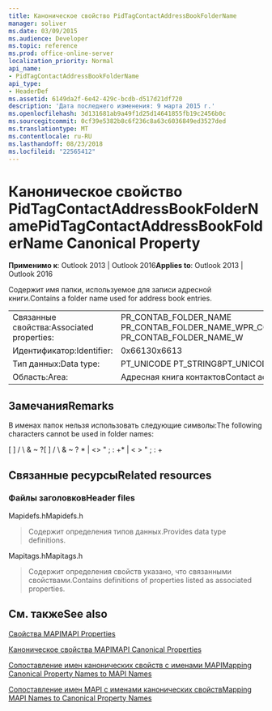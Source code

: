 ```yaml
---
title: Каноническое свойство PidTagContactAddressBookFolderName
manager: soliver
ms.date: 03/09/2015
ms.audience: Developer
ms.topic: reference
ms.prod: office-online-server
localization_priority: Normal
api_name:
- PidTagContactAddressBookFolderName
api_type:
- HeaderDef
ms.assetid: 6149da2f-6e42-429c-bcdb-d517d21df720
description: 'Дата последнего изменения: 9 марта 2015 г.'
ms.openlocfilehash: 3d131681ab9a49f1d25d14641855fb19c2456b0c
ms.sourcegitcommit: 0cf39e5382b8c6f236c8a63c6036849ed3527ded
ms.translationtype: MT
ms.contentlocale: ru-RU
ms.lasthandoff: 08/23/2018
ms.locfileid: "22565412"
---
```

# <a name="pidtagcontactaddressbookfoldername-canonical-property"></a><span data-ttu-id="7fe8e-103">Каноническое свойство PidTagContactAddressBookFolderName</span><span class="sxs-lookup"><span data-stu-id="7fe8e-103">PidTagContactAddressBookFolderName Canonical Property</span></span>

  
  
<span data-ttu-id="7fe8e-104">**Применимо к**: Outlook 2013 | Outlook 2016</span><span class="sxs-lookup"><span data-stu-id="7fe8e-104">**Applies to**: Outlook 2013 | Outlook 2016</span></span> 
  
<span data-ttu-id="7fe8e-105">Содержит имя папки, используемое для записи адресной книги.</span><span class="sxs-lookup"><span data-stu-id="7fe8e-105">Contains a folder name used for address book entries.</span></span>
  
|||
|:-----|:-----|
|<span data-ttu-id="7fe8e-106">Связанные свойства:</span><span class="sxs-lookup"><span data-stu-id="7fe8e-106">Associated properties:</span></span>  <br/> |<span data-ttu-id="7fe8e-107">PR_CONTAB_FOLDER_NAME PR_CONTAB_FOLDER_NAME_W</span><span class="sxs-lookup"><span data-stu-id="7fe8e-107">PR_CONTAB_FOLDER_NAME, PR_CONTAB_FOLDER_NAME_W</span></span>  <br/> |
|<span data-ttu-id="7fe8e-108">Идентификатор:</span><span class="sxs-lookup"><span data-stu-id="7fe8e-108">Identifier:</span></span>  <br/> |<span data-ttu-id="7fe8e-109">0x6613</span><span class="sxs-lookup"><span data-stu-id="7fe8e-109">0x6613</span></span>  <br/> |
|<span data-ttu-id="7fe8e-110">Тип данных:</span><span class="sxs-lookup"><span data-stu-id="7fe8e-110">Data type:</span></span>  <br/> |<span data-ttu-id="7fe8e-111">PT_UNICODE PT_STRING8</span><span class="sxs-lookup"><span data-stu-id="7fe8e-111">PT_UNICODE, PT_STRING8</span></span>  <br/> |
|<span data-ttu-id="7fe8e-112">Область:</span><span class="sxs-lookup"><span data-stu-id="7fe8e-112">Area:</span></span>  <br/> |<span data-ttu-id="7fe8e-113">Адресная книга контактов</span><span class="sxs-lookup"><span data-stu-id="7fe8e-113">Contact address book</span></span>  <br/> |
   
## <a name="remarks"></a><span data-ttu-id="7fe8e-114">Замечания</span><span class="sxs-lookup"><span data-stu-id="7fe8e-114">Remarks</span></span>

<span data-ttu-id="7fe8e-115">В именах папок нельзя использовать следующие символы:</span><span class="sxs-lookup"><span data-stu-id="7fe8e-115">The following characters cannot be used in folder names:</span></span>
  
<span data-ttu-id="7fe8e-116">[ ] / \ &amp; ~ ?</span><span class="sxs-lookup"><span data-stu-id="7fe8e-116">[ ] / \ &amp; ~ ?</span></span> <span data-ttu-id="7fe8e-117">\* | \<\> " ; : +</span><span class="sxs-lookup"><span data-stu-id="7fe8e-117">\* | \< \> " ; : +</span></span>
  
## <a name="related-resources"></a><span data-ttu-id="7fe8e-118">Связанные ресурсы</span><span class="sxs-lookup"><span data-stu-id="7fe8e-118">Related resources</span></span>

### <a name="header-files"></a><span data-ttu-id="7fe8e-119">Файлы заголовков</span><span class="sxs-lookup"><span data-stu-id="7fe8e-119">Header files</span></span>

<span data-ttu-id="7fe8e-120">Mapidefs.h</span><span class="sxs-lookup"><span data-stu-id="7fe8e-120">Mapidefs.h</span></span>
  
> <span data-ttu-id="7fe8e-121">Содержит определения типов данных.</span><span class="sxs-lookup"><span data-stu-id="7fe8e-121">Provides data type definitions.</span></span>
    
<span data-ttu-id="7fe8e-122">Mapitags.h</span><span class="sxs-lookup"><span data-stu-id="7fe8e-122">Mapitags.h</span></span>
  
> <span data-ttu-id="7fe8e-123">Содержит определения свойств указано, что связанными свойствами.</span><span class="sxs-lookup"><span data-stu-id="7fe8e-123">Contains definitions of properties listed as associated properties.</span></span>
    
## <a name="see-also"></a><span data-ttu-id="7fe8e-124">См. также</span><span class="sxs-lookup"><span data-stu-id="7fe8e-124">See also</span></span>



[<span data-ttu-id="7fe8e-125">Свойства MAPI</span><span class="sxs-lookup"><span data-stu-id="7fe8e-125">MAPI Properties</span></span>](mapi-properties.md)
  
[<span data-ttu-id="7fe8e-126">Каноническое свойства MAPI</span><span class="sxs-lookup"><span data-stu-id="7fe8e-126">MAPI Canonical Properties</span></span>](mapi-canonical-properties.md)
  
[<span data-ttu-id="7fe8e-127">Сопоставление имен канонических свойств с именами MAPI</span><span class="sxs-lookup"><span data-stu-id="7fe8e-127">Mapping Canonical Property Names to MAPI Names</span></span>](mapping-canonical-property-names-to-mapi-names.md)
  
[<span data-ttu-id="7fe8e-128">Сопоставление имен MAPI с именами канонических свойств</span><span class="sxs-lookup"><span data-stu-id="7fe8e-128">Mapping MAPI Names to Canonical Property Names</span></span>](mapping-mapi-names-to-canonical-property-names.md)

